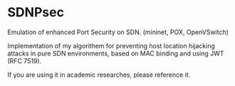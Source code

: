 # SDNPsec
Emulation of enhanced Port Security on SDN. (mininet, POX, OpenVSwitch)

Implementation of my algorithem for preventing host location hijacking attacks in pure SDN environments, based on MAC binding and using JWT (RFC 7519).

If you are using it in academic researches, please reference it.
